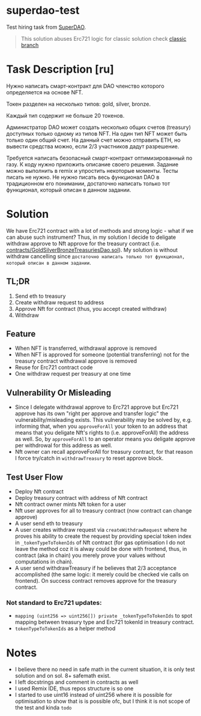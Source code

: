 # superdao-test
Test hiring task from [SuperDAO](https://www.notion.so/superdao/Jobs-at-Superdao-d8b6b7599cc243a9b27f8b63e0c8e2bb).
> This solution abuses Erc721 logic for classic solution check [classic branch](https://github.com/AlcibiadesCleinias/superdao-test/tree/classic)

# Task Description [ru]
Нужно написать смарт-контракт для DAO членство которого определяется на основе NFT. 

Токен разделен на несколько типов: gold, silver, bronze. 

Каждый тип содержит не больше 20 токенов.

Администратор DAO может создать несколько общих счетов (treasury) доступных только одному из типов NFT. 
На один тип NFT может быть только один общий счет. 
На данный счет можно отправить ETH, но вывести средства можно, если 2/3 участников дадут разрешение.

Требуется написать безопасный смарт-контракт оптимизированный по газу. 
К коду нужно приложить описание своего решения.
Задание можно выполнить в remix и упростить некоторые моменты. 
Тесты писать не нужно.
Не нужно писать весь функционал DAO в традиционном его понимании, достаточно написать только тот функционал, который описан в данном задании.

# Solution
We have Erc721 contract with a lot of methods and strong logic - what if we can abuse such instrument?
Thus, in my solution I decide to deligate withdraw approve to Nft approve for the treasury contract 
(i.e. [contracts/GoldSilverBronzeTreasuriesDao.sol](contracts/GoldSilverBronzeTreasuriesDao.sol)).
My solution is without withdraw cancelling since `достаточно написать только тот функционал, который описан в данном задании`.

## TL;DR
1. Send eth to treasury
2. Create withdraw request to address
3. Approve Nft for contract (thus, you accept created  withdraw)
4. Withdraw

## Feature
- When NFT is transferred, withdrawal approve is removed
- When NFT is approved for someone (potential transferring) not for the treasury contract withdrawal approve is removed
- Reuse for Erc721 contract code
- One withdraw request per treasury at one time

## Vulnerability Or Misleading
- Since I delegate withdrawal approve to Erc721 approve but Erc721 approve has its own "right per approve and transfer logic" the vulnerability/misleading exists. This vulnerability may be solved by, e.g. informing that, when you `approveForAll` your token to an address that means that you deligate Nft's rights to (i.e. approveForAll) the address as well. So, by `approveForAll` to an operator means you deligate approve per withdrowal for this address as well.
- Nft owner can recall approveForAll for treasury contract, for that reason I force try/catch in `withdrawTreasury` to reset approve block.

## Test User Flow
- Deploy Nft contract
- Deploy treasury contract with address of Nft contract
- Nft contract owner mints Nft token for a user
- Nft user approves for all to treasury contract (now contract can change approve)
- A user send eth to treasury
- A user creates withdraw request via `createWithdrawRequest` where he proves his ability to create the request by providing special token index
in `_tokenTypeToTokenIds` of Nft contract (for gas optimisation I do not leave the method coz it is alway could be done with frontend, thus, in contract (aka in chain) you merely prove your values without computations in chain).
- A user send withdrawTreasury if he believes that 2/3 acceptance accomplished (the same logic: it merely could be checked vie calls on frontend). On success contract removes approve for the treasury contract.


### Not standard to Erc721 updates:
- `mapping (uint256 => uint256[]) private _tokenTypeToTokenIds` to spot mapping between treasury type and Erc721 tokenId in treasury contract.
- `tokenTypeToTokenIds` as a helper method

# Notes
- I believe there no need in safe math in the current situation, it is only test solution and on sol. 8+ safemath exist.
- I left docstrings and comment in contracts as well
- I used Remix IDE, thus repos structure is so one
- I started to use uint16 instead of uint256 where it is possible for optimisation to show that is is possible ofc, but I think it is not scope of the test and kinda `todo`

